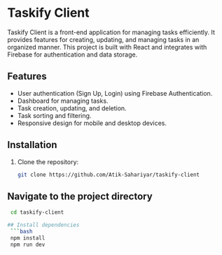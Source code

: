 # Taskify Client

Taskify Client is a front-end application for managing tasks efficiently. It provides features for creating, updating, and managing tasks in an organized manner. This project is built with React and integrates with Firebase for authentication and data storage.


## Features

- User authentication (Sign Up, Login) using Firebase Authentication.
- Dashboard for managing tasks.
- Task creation, updating, and deletion.
- Task sorting and filtering.
- Responsive design for mobile and desktop devices.

## Installation

1. Clone the repository:

   ```bash
   git clone https://github.com/Atik-Sahariyar/taskify-client

## Navigate to the project directory
  ```bash
   cd taskify-client

## Install dependencies
   ```bash
   npm install
   npm run dev
